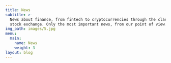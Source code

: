 ```yaml
---
title: News
subtitle: >-
  News about finance, from fintech to cryptocurrencies through the classical
  stock exchange. Only the most important news, from our point of view.
img_path: images/5.jpg
menu:
  main:
    name: News
    weight: 3
layout: blog
---
```


